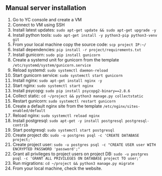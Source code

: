 ## Manual server installation
1. Go to YC console and create a VM
2. Connect to VM using SSH
3. Install latest updates: `sudo apt-get update && sudo apt-get upgrade -y`
4. Install python tools: `sudo apt-get install -y python3-pip python3-venv git`
5. From your local machine copy the source code: `scp project IP:~/`
6. Install dependencies: `pip install -r project/requirements.txt`
7. Install gunicorn: `sudo pip install gunicorn`
8. Create a systemd unit for gunicorn from the template `/etc/systemd/system/gunicorn.service`
9. Reload systemd: `sudo systemctl daemon-reload`
10. Start gunicorn service: `sudo systemctl start gunicorn`
11. Install nginx: `sudo apt-get install nginx -y`
12. Start nginx: `sudo systemctl start nginx`
13. Install psycopg: `sudo pip install psycopg2-binary==2.8.6`
14. Collect static: `cd ~/project && python3 manage.py collectstatic`
15. Restart gunicorn: `sudo systemctl restart gunicorn`
16. Create a default nginx site from the template `/etc/nginx/sites-enabled/default`
17. Reload nginx: `sudo systemctl reload nginx`
18. Install postgresql: `sudo apt-get -y install postgresql postgresql-contrib`
19. Start postgresql: `sudo systemctl start postgresql`
20. Create project db: `sudo -u postgres psql -c 'CREATE DATABASE project;'`
21. Create project user: `sudo -u postgres psql -c "CREATE USER user WITH ENCRYPTED PASSWORD 'password';"`
22. Grant all privileges to project users on project DB: `sudo -u postgres psql -c 'GRANT ALL PRIVILEGES ON DATABASE project TO user;'`
23. Run migrations: `cd ~/project && python3 manage.py migrate`
24. From your local machine, check the website.


